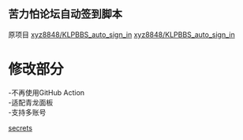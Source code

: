 ## 苦力怕论坛自动签到脚本

原项目 [xyz8848/KLPBBS_auto_sign_in](https://github.com/xyz8848/KLPBBS_auto_sign_in) [xyz8848/KLPBBS_auto_sign_in](https://gitee.com/xyz8848/KLPBBS_auto_sign_in)

# 修改部分
-不再使用GitHub Action\
-适配青龙面板\
-支持多账号

[secrets](https://github.com/AAA-github-A/klp-ql/blob/main/secrets.md)
